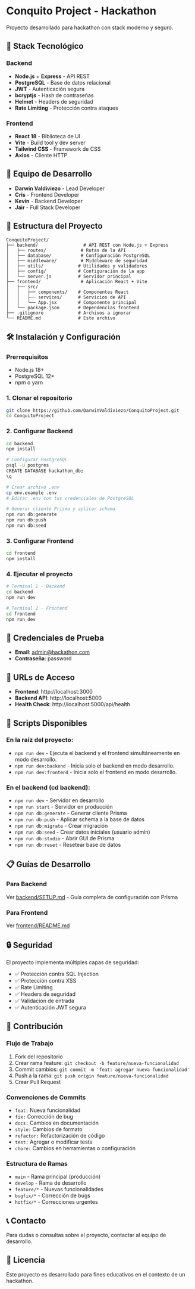 # Conquito Project - Hackathon

Proyecto desarrollado para hackathon con stack moderno y seguro.

## 🚀 Stack Tecnológico

### Backend
- **Node.js** + **Express** - API REST
- **PostgreSQL** - Base de datos relacional
- **JWT** - Autenticación segura
- **bcryptjs** - Hash de contraseñas
- **Helmet** - Headers de seguridad
- **Rate Limiting** - Protección contra ataques

### Frontend
- **React 18** - Biblioteca de UI
- **Vite** - Build tool y dev server
- **Tailwind CSS** - Framework de CSS
- **Axios** - Cliente HTTP

## 👥 Equipo de Desarrollo

- **Darwin Valdiviezo** - Lead Developer
- **Cris** - Frontend Developer
- **Kevin** - Backend Developer
- **Jair** - Full Stack Developer

## 📁 Estructura del Proyecto

```
ConquitoProject/
├── backend/                 # API REST con Node.js + Express
│   ├── routes/             # Rutas de la API
│   ├── database/           # Configuración PostgreSQL
│   ├── middleware/         # Middleware de seguridad
│   ├── utils/             # Utilidades y validadores
│   ├── config/            # Configuración de la app
│   └── server.js          # Servidor principal
├── frontend/               # Aplicación React + Vite
│   ├── src/
│   │   ├── components/    # Componentes React
│   │   ├── services/      # Servicios de API
│   │   └── App.jsx        # Componente principal
│   └── package.json       # Dependencias frontend
├── .gitignore             # Archivos a ignorar
└── README.md              # Este archivo
```

## 🛠️ Instalación y Configuración

### Prerrequisitos
- Node.js 18+
- PostgreSQL 12+
- npm o yarn

### 1. Clonar el repositorio
```bash
git clone https://github.com/DarwinValdiviezo/ConquitoProject.git
cd ConquitoProject
```

### 2. Configurar Backend
```bash
cd backend
npm install

# Configurar PostgreSQL
psql -U postgres
CREATE DATABASE hackathon_db;
\q

# Crear archivo .env
cp env.example .env
# Editar .env con tus credenciales de PostgreSQL

# Generar cliente Prisma y aplicar schema
npm run db:generate
npm run db:push
npm run db:seed
```

### 3. Configurar Frontend
```bash
cd frontend
npm install
```

### 4. Ejecutar el proyecto
```bash
# Terminal 1 - Backend
cd backend
npm run dev

# Terminal 2 - Frontend
cd frontend
npm run dev
```

## 🔐 Credenciales de Prueba

- **Email**: admin@hackathon.com
- **Contraseña**: password

## 🚀 URLs de Acceso

- **Frontend**: http://localhost:3000
- **Backend API**: http://localhost:5000
- **Health Check**: http://localhost:5000/api/health

## 🔧 Scripts Disponibles

### En la raíz del proyecto:
- `npm run dev` - Ejecuta el backend y el frontend simultáneamente en modo desarrollo.
- `npm run dev:backend` - Inicia solo el backend en modo desarrollo.
- `npm run dev:frontend` - Inicia solo el frontend en modo desarrollo.

### En el backend (cd backend):
- `npm run dev` - Servidor en desarrollo
- `npm run start` - Servidor en producción
- `npm run db:generate` - Generar cliente Prisma
- `npm run db:push` - Aplicar schema a la base de datos
- `npm run db:migrate` - Crear migración
- `npm run db:seed` - Crear datos iniciales (usuario admin)
- `npm run db:studio` - Abrir GUI de Prisma
- `npm run db:reset` - Resetear base de datos

## 📋 Guías de Desarrollo

### Para Backend
Ver [backend/SETUP.md](backend/SETUP.md) - Guía completa de configuración con Prisma

### Para Frontend
Ver [frontend/README.md](frontend/README.md)

## 🔒 Seguridad

El proyecto implementa múltiples capas de seguridad:
- ✅ Protección contra SQL Injection
- ✅ Protección contra XSS
- ✅ Rate Limiting
- ✅ Headers de seguridad
- ✅ Validación de entrada
- ✅ Autenticación JWT segura

## 🤝 Contribución

### Flujo de Trabajo
1. Fork del repositorio
2. Crear rama feature: `git checkout -b feature/nueva-funcionalidad`
3. Commit cambios: `git commit -m 'feat: agregar nueva funcionalidad'`
4. Push a la rama: `git push origin feature/nueva-funcionalidad`
5. Crear Pull Request

### Convenciones de Commits
- `feat:` Nueva funcionalidad
- `fix:` Corrección de bug
- `docs:` Cambios en documentación
- `style:` Cambios de formato
- `refactor:` Refactorización de código
- `test:` Agregar o modificar tests
- `chore:` Cambios en herramientas o configuración

### Estructura de Ramas
- `main` - Rama principal (producción)
- `develop` - Rama de desarrollo
- `feature/*` - Nuevas funcionalidades
- `bugfix/*` - Corrección de bugs
- `hotfix/*` - Correcciones urgentes

## 📞 Contacto

Para dudas o consultas sobre el proyecto, contactar al equipo de desarrollo.

## 📄 Licencia

Este proyecto es desarrollado para fines educativos en el contexto de un hackathon.